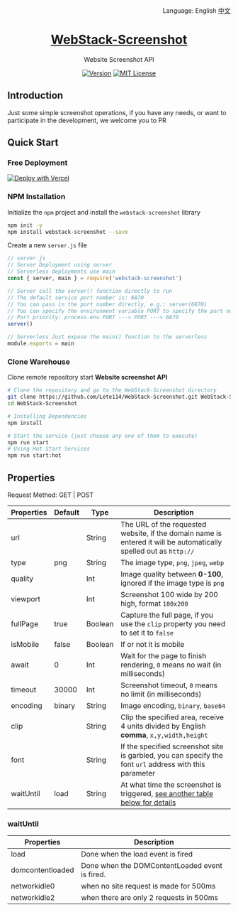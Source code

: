 <div align="right">
  Language:
  English
  <a title="中文" href="/README.md">中文</a>
</div>

<h1 align="center"><a href="https://github.com/lete114/WebStack-Screenshot" target="_blank">WebStack-Screenshot</a></h1>
<p align="center">Website Screenshot API </p>

<p align="center">
    <a href="https://github.com/Lete114/WebStack-Screenshot/releases/"><img src="https://img.shields.io/npm/v/webstack-screenshot?logo=npm" alt="Version"></a>
    <a href="https://github.com/Lete114/WebStack-Screenshot/blob/main/LICENSE"><img src="https://img.shields.io/npm/l/webstack-screenshot" alt="MIT License"></a>
</p>

## Introduction

Just some simple screenshot operations, if you have any needs, or want to participate in the development, we welcome you to PR

## Quick Start

### Free Deployment

[![Deploy with Vercel](https://vercel.com/button)](https://vercel.com/new/clone?repository-url=https://github.com/Lete114/WebStack-Screenshot/tree/Vercel)

### NPM Installation

Initialize the `npm` project and install the `webstack-screenshot` library

```bash
npm init -y
npm install webstack-screenshot --save
```

Create a new `server.js` file

```js
// server.js
// Server Deployment using server
// Serverless deployments use main
const { server, main } = require('webstack-screenshot')

// Server call the server() function directly to run
// The default service port number is: 6870
// You can pass in the port number directly, e.g.: server(6870)
// You can specify the environment variable PORT to specify the port number
// Port priority: process.env.PORT ---> PORT ---> 6870
server()

// Serverless Just expose the main() function to the serverless
module.exports = main
```

### Clone Warehouse

Clone remote repository start **Website screenshot API**

```bash
# Clone the repository and go to the WebStack-Screenshot directory
git clone https://github.com/Lete114/WebStack-Screenshot.git WebStack-Screenshot
cd WebStack-Screenshot

# Installing Dependencies
npm install

# Start the service (just choose any one of them to execute)
npm run start
# Using Hot Start Services
npm run start:hot
```

## Properties

Request Method: GET | POST

| Properties | Default | Type    | Description                                                                                                       |
| ---------- | ------- | ------- | ----------------------------------------------------------------------------------------------------------------- |
| url        |         | String  | The URL of the requested website, if the domain name is entered it will be automatically spelled out as `http://` |
| type       | png     | String  | The image type, `png`, `jpeg`, `webp`                                                                             |
| quality    |         | Int     | Image quality between **0-100**, ignored if the image type is `png`                                               |
| viewport   |         | Int     | Screenshot 100 wide by 200 high, format `100x200`                                                                 |
| fullPage   | true    | Boolean | Capture the full page, if you use the `clip` property you need to set it to `false`                               |
| isMobile   | false   | Boolean | If or not it is mobile                                                                                            |
| await      | 0       | Int     | Wait for the page to finish rendering, `0` means no wait (in milliseconds)                                        |
| timeout    | 30000   | Int     | Screenshot timeout, `0` means no limit (in milliseconds)                                                          |
| encoding   | binary  | String  | Image encoding, `binary`, `base64`                                                                                |
| clip       |         | String  | Clip the specified area, receive 4 units divided by English **comma**, `x,y,width,height`                         |
| font       |         | String  | If the specified screenshot site is garbled, you can specify the font `url` address with this parameter           |
| waitUntil  | load    | String  | At what time the screenshot is triggered, [see another table below for details](#waituntil)                       |

### waitUntil

| Properties       | Description                                    |
| ---------------- | ---------------------------------------------- |
| load             | Done when the load event is fired              |
| domcontentloaded | Done when the DOMContentLoaded event is fired. |
| networkidle0     | when no site request is made for 500ms         |
| networkidle2     | when there are only 2 requests in 500ms        |
